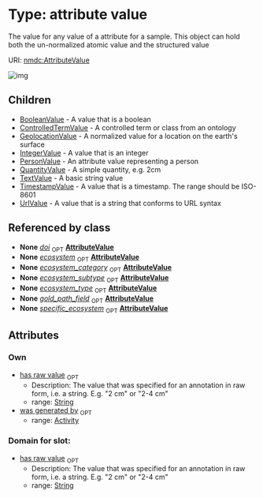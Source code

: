 
# Type: attribute value


The value for any value of a attribute for a sample. This object can hold both the un-normalized atomic value and the structured value

URI: [nmdc:AttributeValue](https://microbiomedata/meta/AttributeValue)


![img](http://yuml.me/diagram/nofunky;dir:TB/class/[Activity]<was%20generated%20by%200..1-%20[AttributeValue&#124;has_raw_value:string%20%3F],%20[AttributeValue]^-[UrlValue],%20[AttributeValue]^-[TimestampValue],%20[AttributeValue]^-[TextValue],%20[AttributeValue]^-[QuantityValue],%20[AttributeValue]^-[PersonValue],%20[AttributeValue]^-[IntegerValue],%20[AttributeValue]^-[GeolocationValue],%20[AttributeValue]^-[ControlledTermValue],%20[AttributeValue]^-[BooleanValue])

## Children

 * [BooleanValue](BooleanValue.md) - A value that is a boolean
 * [ControlledTermValue](ControlledTermValue.md) - A controlled term or class from an ontology
 * [GeolocationValue](GeolocationValue.md) - A normalized value for a location on the earth's surface
 * [IntegerValue](IntegerValue.md) - A value that is an integer
 * [PersonValue](PersonValue.md) - An attribute value representing a person
 * [QuantityValue](QuantityValue.md) - A simple quantity, e.g. 2cm
 * [TextValue](TextValue.md) - A basic string value
 * [TimestampValue](TimestampValue.md) - A value that is a timestamp. The range should be ISO-8601
 * [UrlValue](UrlValue.md) - A value that is a string that conforms to URL syntax

## Referenced by class

 *  **None** *[doi](doi.md)*  <sub>OPT</sub>  **[AttributeValue](AttributeValue.md)**
 *  **None** *[ecosystem](ecosystem.md)*  <sub>OPT</sub>  **[AttributeValue](AttributeValue.md)**
 *  **None** *[ecosystem_category](ecosystem_category.md)*  <sub>OPT</sub>  **[AttributeValue](AttributeValue.md)**
 *  **None** *[ecosystem_subtype](ecosystem_subtype.md)*  <sub>OPT</sub>  **[AttributeValue](AttributeValue.md)**
 *  **None** *[ecosystem_type](ecosystem_type.md)*  <sub>OPT</sub>  **[AttributeValue](AttributeValue.md)**
 *  **None** *[gold_path_field](gold_path_field.md)*  <sub>OPT</sub>  **[AttributeValue](AttributeValue.md)**
 *  **None** *[specific_ecosystem](specific_ecosystem.md)*  <sub>OPT</sub>  **[AttributeValue](AttributeValue.md)**

## Attributes


### Own

 * [has raw value](has_raw_value.md)  <sub>OPT</sub>
    * Description: The value that was specified for an annotation in raw form, i.e. a string. E.g. "2 cm" or "2-4 cm"
    * range: [String](types/String.md)
 * [was generated by](was_generated_by.md)  <sub>OPT</sub>
    * range: [Activity](Activity.md)

### Domain for slot:

 * [has raw value](has_raw_value.md)  <sub>OPT</sub>
    * Description: The value that was specified for an annotation in raw form, i.e. a string. E.g. "2 cm" or "2-4 cm"
    * range: [String](types/String.md)
